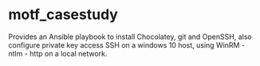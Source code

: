 # motf_casestudy
Provides an Ansible playbook to install Chocolatey, git and OpenSSH, also configure private key access SSH on a windows 10 host, using WinRM - ntlm - http on a local network. 
